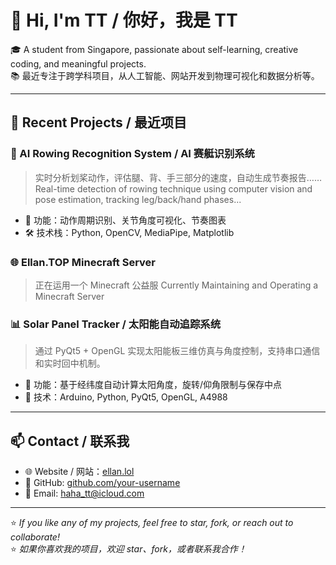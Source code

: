 # 👋 Hi, I'm TT / 你好，我是 TT

🎓 A student from Singapore, passionate about self-learning, creative coding, and meaningful projects.  
📚 最近专注于跨学科项目，从人工智能、网站开发到物理可视化和数据分析等。

---

## 🚧 Recent Projects / 最近项目

### 🔬 AI Rowing Recognition System / AI 赛艇识别系统
> 实时分析划桨动作，评估腿、背、手三部分的速度，自动生成节奏报告……
> Real-time detection of rowing technique using computer vision and pose estimation, tracking leg/back/hand phases...

- 🧠 功能：动作周期识别、关节角度可视化、节奏图表
- 🛠 技术栈：Python, OpenCV, MediaPipe, Matplotlib

### 🌐 Ellan.TOP Minecraft Server
> 正在运用一个 Minecraft 公益服
> Currently Maintaining and Operating a Minecraft Server

### 📊 Solar Panel Tracker / 太阳能自动追踪系统
> 通过 PyQt5 + OpenGL 实现太阳能板三维仿真与角度控制，支持串口通信和实时回中机制。

- 🔄 功能：基于经纬度自动计算太阳角度，旋转/仰角限制与保存中点
- 🔧 技术：Arduino, Python, PyQt5, OpenGL, A4988

---

## 📫 Contact / 联系我

- 🌐 Website / 网站：[ellan.lol](http://ellan.lol)
- 🐙 GitHub: [github.com/your-username](https://github.com/your-username)
- 📧 Email: haha_tt@icloud.com

---

⭐️ *If you like any of my projects, feel free to star, fork, or reach out to collaborate!*  
⭐️ *如果你喜欢我的项目，欢迎 star、fork，或者联系我合作！*
